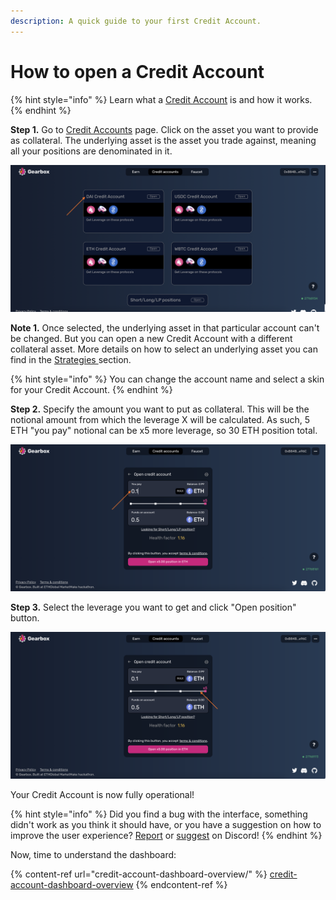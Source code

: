 ```yaml
---
description: A quick guide to your first Credit Account.
---
```


# How to open a Credit Account

{% hint style="info" %}
Learn what a [Credit Account](../overview/credit-account/) is and how it works.
{% endhint %}

**Step 1.** Go to [Credit Accounts](https://app.beta.gearbox.fi/accounts/) page. Click on the asset you want to provide as collateral. The underlying asset is the asset you trade against, meaning all your positions are denominated in it.

![](<../.gitbook/assets/Screenshot 2021-10-17 at 14.22.01.png>)

**Note 1.** Once selected, the underlying asset in that particular account can't be changed. But you can open a new Credit Account with a different collateral asset. More details on how to select an underlying asset you can find in the [Strategies ](strategies/)section.

{% hint style="info" %}
You can change the account name and select a skin for your Credit Account.&#x20;
{% endhint %}

**Step 2.** Specify the amount you want to put as collateral. This will be the notional amount from which the leverage X will be calculated. As such, 5 ETH "you pay" notional can be x5 more leverage, so 30 ETH position total.

![](<../.gitbook/assets/Screenshot 2021-10-17 at 14.23.47.png>)

**Step 3.** Select the leverage you want to get and click "Open position" button.

![](<../.gitbook/assets/Screenshot 2021-10-17 at 14.24.35.png>)

Your Credit Account is now fully operational!&#x20;

{% hint style="info" %}
Did you find a bug with the interface, something didn't work as you think it should have, or you have a suggestion on how to improve the user experience? [Report](https://discord.gg/5YuHH9tvms) or [suggest](https://discord.gg/hF3QvX2vgt) on Discord!
{% endhint %}

Now, time to understand the dashboard:

{% content-ref url="credit-account-dashboard-overview/" %}
[credit-account-dashboard-overview](credit-account-dashboard-overview/)
{% endcontent-ref %}

